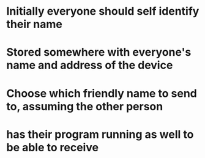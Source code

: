 # Initially everyone should self identify their name
# Stored somewhere with everyone's name and address of the device
# Choose which friendly name to send to, assuming the other person
# has their program running as well to be able to receive

